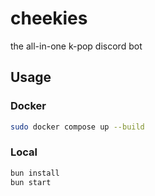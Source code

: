 # cheekies

the all-in-one k-pop discord bot

## Usage

### Docker

```bash
sudo docker compose up --build
```

### Local

```bash
bun install
bun start
```
